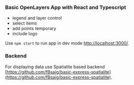 ### Basic OpenLayers App with React and Typescript

- legend and layer control
- select items
- add points temporary
- include logo

Use `npm start` to run app in dev mode [http://localhost:3000/](http://localhost:3000/).

### Backend

For displaying data use Spatialite based backend [https://github.com/fBsajg/basic-express-spatialite](https://github.com/fBsajg/basic-express-spatialite).


